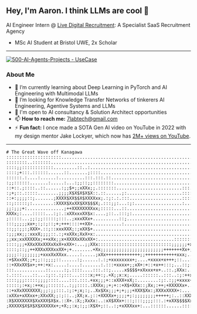 ## Hey, I'm Aaron. I think LLMs are cool 🌊

AI Engineer Intern @ [Live Digital Recruitment](https://github.com/Live-Digital-Recruitment): A Specialist SaaS Recruitment Agency
* MSc AI Student at Bristol UWE, 2x Scholar
----

[![500-AI-Agents-Projects - UseCase](https://img.shields.io/badge/machine--learning--projects-repository-2ea44f?logo=https%3A%2F%2Fstatic-00.iconduck.com%2Fassets.00%2Frobot-emoji-2048x2044-kay057lt.png&logoColor=2ea44f)](https://github.com/aaronhowellai/machine-learning-projects)

### About Me
 - 🌱 I’m currently learning about Deep Learning in PyTorch and AI Engineering with Multimodal LLMs 
 - 👯 I’m looking for Knowledge Transfer Networks of tinkerers AI Engineering, Agentive Systems and LLMs
 - 💬 I'm open to AI consultancy & Solution Architect opportunities 
 - 📫 **How to reach me:** 7labtech@gmail.com
- ⚡ **Fun fact:** I once made a SOTA Gen AI video on YouTube in 2022 with my design mentor Jake Lockyer, which now has [2M+ views on YouTube](https://www.youtube.com/watch?v=-UBaW1OIgTo).


----
```
# The Great Wave off Kanagawa
:::::::::::::::::::::............................................................:
::::::::..:::::::................................................................:
::::;;::::::::::::.........::..:.................................................:
::::;+:::.::::::......::.......;::::.............................................:
::::::.:....:......:..........:::.:::.::.........................................:
:;;::::::.......:.....:...:;;::;;::::::::......................................:::
::+::.;::::..::......:;;$+;;xXXx;;.:::::::.........................:::.:::....::::
:;+;::.:::::........;;;;X$X$X$X$X::.::......;:.....................::::::::...::::
::+:;;;;::;.......;XXXX$XX$$X$XXXXxx;.:;:.:.:::....................::::.:::.::::::
::;:::::;:........:XXXX$XxXX$XX$$$X;.:::;;:...:;:..................:........::::::
;;:;;;+:..............;++XXXXXXXXxx;:::::...::....................................
XXXx;:....:::::...:;:.:xXXxxxXX$x:....;::..:::;:..................................
;:::::...;;:;;:::::;:::..;xxxXXx+..........::;....................................
:::;;;;;xx+;:;:;::;+;+++::::++XX+...........:....................................:
::;;:;;:;XXX+.::;::xxxXXX;:;xXX$+................................................:
:;;;xx;;:xxxX;;;;::.:;+xXXx;XxX+x:.........................................:....:;
;;xx;xxXXXXXx;++xXx;;x+XXXXxXXxXX+:.............................:::::::::;:...:;+x
::::;;;+XXxXXxXXXxXxX+xXX+:...;;XXx::::::::::::::::::::::::::::;;;;;;+xx:....::+XX
::::;::;;++XXXxXXXxxXX+;+........+Xx;;;;;;;;;;;;;;;;;;;;;;;;+++++++Xx+;.....;+X+X$
;;;;::;;;;;;;+xxxXxXXxx.....:.....;xXx+++++++++++++;;++++++++++++xxx;...:::xXXXXX+
:+$XxxXX;;+;;::;;;;::......:;......:.:;+xxxxxxxx+;....+xxxx+x+++;::...:;;+XXx+::..
::+XXxXX$x+;++:+x:.....:....:.......:.:::+xxxx+;;xX+:+::+x++:::;...::;:+;;.:xx...:
:::............::.....:;.::::....:::.::;.....x$$$$+xXxxx+x+..::.;XXx:.....::.::::+
:.::::....::...:;::.:;:::...::::x;++:;.+X;;x:x;.....::::::..:::..:;:++xXx;.::++xxx
::::;;;:::::;;;;::::....:::.:::.+xx;;;+::xXXX+xX;:........:;:.:;;+xxxx+:..:+xxx++;
:::::;:+x;:++x;;::::::..:;;::::.:XXXx;;+;+::+X$+XXx::;Xx;:++;+XXXXXx+..:::;+XXX$XX
::+xXxXXXXXXX;;;:;;:::.:;:+;x;:;..Xx$Xx;;;+;+;;;+XXX$Xx:;XXXxXXXX+:....:;;+;:;xxXX
:xXXx+xXXxx+;XXxXX;;:;::..;XX;x.;::+XXXXx+;;;;+;:;;;;;;;;+++++;:..::XXXXXXXXXXXXXX
:X$XXXXXXX$XxXXX$X$x.::X+.:X;;XxXx:..:xX$XXx+:::;:::;;;;:::.:+xXX$$$$Xx;:........:
;XXXXX$X$X$X$XXXXXx+;+X;;:x;:;;:X$X+;::..:;+xXXXxx+:...::::::......:::::::::::::::                             
```


